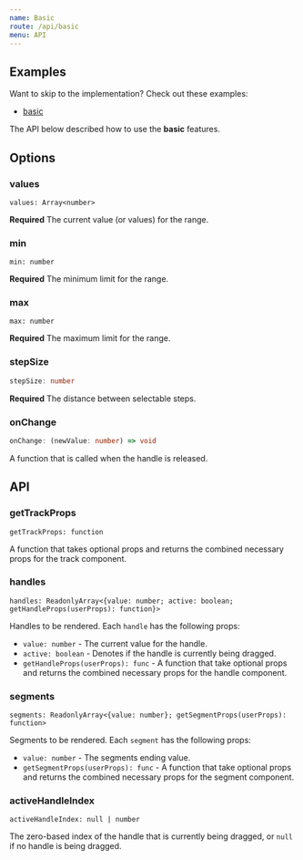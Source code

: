 ```yaml
---
name: Basic
route: /api/basic
menu: API
---
```


## Examples
Want to skip to the implementation? Check out these examples:

- [basic](../examples/react/basic)

The API below described how to use the **basic** features.

## Options

### values

```tsx
values: Array<number>
```
**Required** The current value (or values) for the range.

### min

```tsx
min: number
```
**Required** The minimum limit for the range.

### max

```tsx
max: number
```
**Required** The maximum limit for the range.

### stepSize

```ts
stepSize: number
```
**Required** The distance between selectable steps.

### onChange

```ts
onChange: (newValue: number) => void
```
A function that is called when the handle is released.

## API

### getTrackProps
```tsx
getTrackProps: function
```
A function that takes optional props and returns the combined necessary props for the track component.

### handles
```tsx
handles: ReadonlyArray<{value: number; active: boolean; getHandleProps(userProps): function}>
```
Handles to be rendered. Each `handle` has the following props:
 - `value: number` - The current value for the handle.
 - `active: boolean` - Denotes if the handle is currently being dragged.
 - `getHandleProps(userProps): func` - A function that take optional props and returns the combined necessary props for the handle component.

### segments
```tsx
segments: ReadonlyArray<{value: number}; getSegmentProps(userProps): function>
```
Segments to be rendered. Each `segment` has the following props:
 - `value: number` - The segments ending value.
 - `getSegmentProps(userProps): func` - A function that take optional props and returns the combined necessary props for the segment component.

### activeHandleIndex
```tsx
activeHandleIndex: null | number
```
The zero-based index of the handle that is currently being dragged, or `null` if no handle is being dragged.
